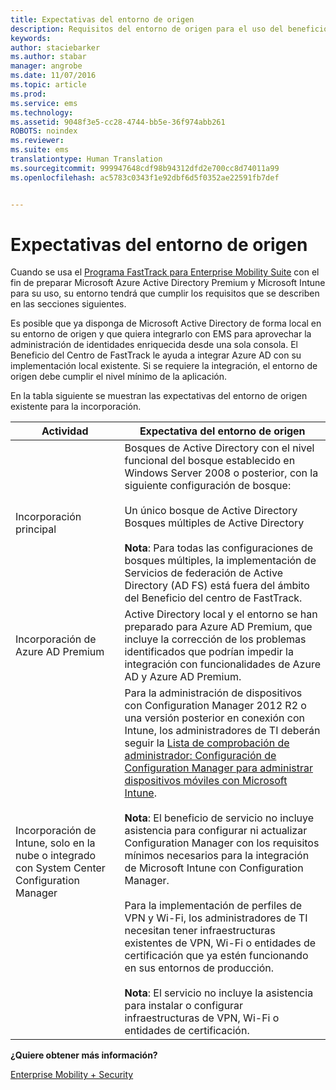 ```yaml
---
title: Expectativas del entorno de origen
description: Requisitos del entorno de origen para el uso del beneficio del centro de FastTrack
keywords: 
author: staciebarker
ms.author: stabar
manager: angrobe
ms.date: 11/07/2016
ms.topic: article
ms.prod: 
ms.service: ems
ms.technology: 
ms.assetid: 9048f3e5-cc28-4744-bb5e-36f974abb261
ROBOTS: noindex
ms.reviewer: 
ms.suite: ems
translationtype: Human Translation
ms.sourcegitcommit: 999947648cdf98b94312dfd2e700cc8d74011a99
ms.openlocfilehash: ac5783c0343f1e92dbf6d5f0352ae22591fb7def


---
```



# <a name="source-environment-expectations"></a>Expectativas del entorno de origen
Cuando se usa el [Programa FastTrack para Enterprise Mobility Suite](fasttrack-center-benefit-for-enterprise-mobility-suite-ems.md) con el fin de preparar Microsoft Azure Active Directory Premium y Microsoft Intune para su uso, su entorno tendrá que cumplir los requisitos que se describen en las secciones siguientes.

Es posible que ya disponga de Microsoft Active Directory de forma local en su entorno de origen y que quiera integrarlo con EMS para aprovechar la administración de identidades enriquecida desde una sola consola. El Beneficio del Centro de FastTrack le ayuda a integrar Azure AD con su implementación local existente. Si se requiere la integración, el entorno de origen debe cumplir el nivel mínimo de la aplicación.

En la tabla siguiente se muestran las expectativas del entorno de origen existente para la incorporación.

|Actividad|Expectativa del entorno de origen|
|------------|----------------------------------|
|Incorporación principal|Bosques de Active Directory con el nivel funcional del bosque establecido en Windows Server 2008 o posterior, con la siguiente configuración de bosque:<br /><br />Un único bosque de Active Directory<br />Bosques múltiples de Active Directory </br></br>**Nota**: Para todas las configuraciones de bosques múltiples, la implementación de Servicios de federación de Active Directory (AD FS) está fuera del ámbito del Beneficio del centro de FastTrack.|
|Incorporación de Azure AD Premium|Active Directory local y el entorno se han preparado para Azure AD Premium, que incluye la corrección de los problemas identificados que podrían impedir la integración con funcionalidades de Azure AD y Azure AD Premium.|
|Incorporación de Intune, solo en la nube o integrado con System Center Configuration Manager|Para la administración de dispositivos con Configuration Manager 2012 R2 o una versión posterior en conexión con Intune, los administradores de TI deberán seguir la [Lista de comprobación de administrador: Configuración de Configuration Manager para administrar dispositivos móviles con Microsoft Intune](https://technet.microsoft.com/library/jj943763.aspx).</br></br> **Nota**: El beneficio de servicio no incluye asistencia para configurar ni actualizar Configuration Manager con los requisitos mínimos necesarios para la integración de Microsoft Intune con Configuration Manager.</br></br>Para la implementación de perfiles de VPN y Wi-Fi, los administradores de TI necesitan tener infraestructuras existentes de VPN, Wi-Fi o entidades de certificación que ya estén funcionando en sus entornos de producción.</br></br> **Nota**: El servicio no incluye la asistencia para instalar o configurar infraestructuras de VPN, Wi-Fi o entidades de certificación. |

**¿Quiere obtener más información?**

[Enterprise Mobility + Security](https://www.microsoft.com/en-us/cloud-platform/enterprise-mobility)



<!--HONumber=Nov16_HO4-->


